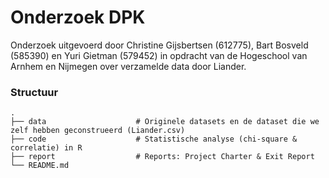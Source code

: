 # Onderzoek DPK
Onderzoek uitgevoerd door Christine Gijsbertsen (612775), Bart Bosveld (585390) en Yuri Gietman (579452) in opdracht van de Hogeschool van Arnhem en Nijmegen  over verzamelde data door Liander.

### Structuur
    .
    ├── data                    # Originele datasets en de dataset die we zelf hebben geconstrueerd (Liander.csv)
    ├── code                    # Statistische analyse (chi-square & correlatie) in R
    ├── report                  # Reports: Project Charter & Exit Report
    └── README.md
